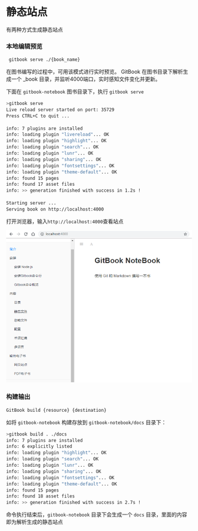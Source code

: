 # 静态站点

有两种方式生成静态站点

### 本地编辑预览

```bash
 gitbook serve ./{book_name}
```

在图书编写的过程中，可用该模式进行实时预览。 GitBook 在图书目录下解析生成一个 _book 目录，并监听4000端口，实时感知文件变化并更新。

下面在 `gitbook-notebook` 图书目录下，执行 `gitbook serve`

```bash
>gitbook serve
Live reload server started on port: 35729
Press CTRL+C to quit ...

info: 7 plugins are installed
info: loading plugin "livereload"... OK
info: loading plugin "highlight"... OK
info: loading plugin "search"... OK
info: loading plugin "lunr"... OK
info: loading plugin "sharing"... OK
info: loading plugin "fontsettings"... OK
info: loading plugin "theme-default"... OK
info: found 15 pages
info: found 17 asset files
info: >> generation finished with success in 1.2s !

Starting server ...
Serving book on http://localhost:4000

```

打开浏览器，输入`http://localhost:4000`查看站点

![website](snapshot/website.png)

### 构建输出

```bash
GitBook build {resource} {destination}

```

如将 `gitbook-notebook` 构建存放到 `gitbook-notebook/docs` 目录下：

```bash
>gitbook build . ./docs
info: 7 plugins are installed
info: 6 explicitly listed
info: loading plugin "highlight"... OK
info: loading plugin "search"... OK
info: loading plugin "lunr"... OK
info: loading plugin "sharing"... OK
info: loading plugin "fontsettings"... OK
info: loading plugin "theme-default"... OK
info: found 15 pages
info: found 18 asset files
info: >> generation finished with success in 2.7s !
```

命令执行结束后，`gitbook-notebook` 目录下会生成一个 `docs` 目录，里面的内容即为解析生成的静态站点